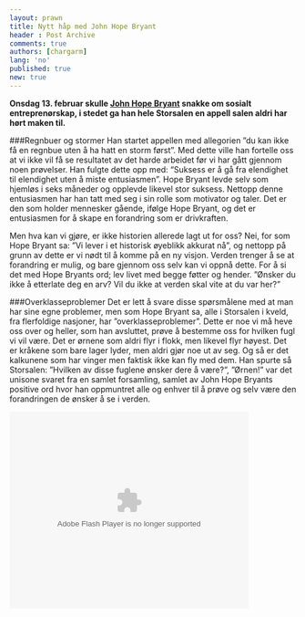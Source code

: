 ```yaml
---
layout: prawn
title: Nytt håp med John Hope Bryant
header : Post Archive
comments: true
authors: [chargarm]
lang: 'no'
published: true
new: true
---
```


**Onsdag 13. februar skulle [John Hope Bryant](http://en.wikipedia.org/wiki/John_Hope_Bryant) snakke om sosialt entreprenørskap, i stedet ga han hele Storsalen en appell salen aldri har hørt maken til.**
<br>

###Regnbuer og stormer
Han startet appellen med allegorien ”du kan ikke få en regnbue uten å ha hatt en storm først”. Med dette ville han fortelle oss at vi ikke vil få se resultatet av det harde arbeidet før vi har gått gjennom noen prøvelser. Han fulgte dette opp med: “Suksess er å gå fra elendighet til elendighet uten å miste entusiasmen”. Hope Bryant levde selv som hjemløs i seks måneder og opplevde likevel stor suksess. Nettopp denne entusiasmen har han tatt med seg i sin rolle som motivator og taler. Det er den som holder mennesker gående, ifølge Hope Bryant, og det er entusiasmen for å skape en forandring som er drivkraften. 
<br>

Men hva kan vi gjøre, er ikke historien allerede lagt ut for oss? Nei, for som Hope Bryant sa: ”Vi lever i et historisk øyeblikk akkurat nå”, og nettopp på grunn av dette er vi nødt til å komme på en ny visjon. Verden trenger å se at forandring er mulig, og bare gjennom oss selv kan vi oppnå dette. For å si det med Hope Bryants ord; lev livet med begge føtter og hender. ”Ønsker du ikke å etterlate deg en arv? Vil du ikke at verden skal vite at du var her?” 
<br>

###Overklasseproblemer
Det er lett å svare disse spørsmålene med at man har sine egne problemer, men som Hope Bryant sa, alle i Storsalen i kveld, fra flerfoldige nasjoner, har ”overklasseproblemer”. Dette er noe vi må heve oss over og heller, som han avsluttet, prøve å bestemme oss for hvilken fugl vi vil være. Det er ørnene som aldri flyr i flokk, men likevel flyr høyest. Det er kråkene som bare lager lyder, men aldri gjør noe ut av seg. Og så er det kalkunene som har vinger men faktisk ikke kan fly med dem. Han spurte så Storsalen: ”Hvilken av disse fuglene ønsker dere å være?”, ”Ørnen!” var det unisone svaret fra en samlet forsamling, samlet av John Hope Bryants positive ord hvor han oppmuntret alle og enhver til å prøve og selv være den forandringen de ønsker å se i verden.  

<embed
width="420" height="345"
src="http://vimeo.com/59691805"
type="application/x-shockwave-flash">
</embed>